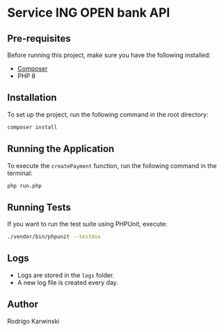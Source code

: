 # Service ING OPEN bank API

## Pre-requisites

Before running this project, make sure you have the following installed:
- [Composer](https://getcomposer.org/)
- PHP 8

## Installation

To set up the project, run the following command in the root directory:
```sh
composer install
```

## Running the Application

To execute the `createPayment` function, run the following command in the terminal:
```sh
php run.php
```

## Running Tests

If you want to run the test suite using PHPUnit, execute:
```sh
./vendor/bin/phpunit --testdox
```

## Logs

- Logs are stored in the `logs` folder.
- A new log file is created every day.

## Author

Rodrigo Karwinski

